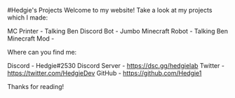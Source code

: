 #Hedgie's Projects
Welcome to my website! Take a look at my projects which I made:

MC Printer - 
Talking Ben Discord Bot -
Jumbo Minecraft Robot - 
Talking Ben Minecraft Mod - 

Where can you find me:

Discord - Hedgie#2530
Discord Server - https://dsc.gg/hedgielab
Twitter - https://twitter.com/HedgieDev
GitHub - https://github.com/Hedgie1

Thanks for reading!

